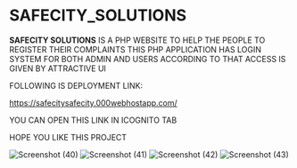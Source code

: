 # SAFECITY_SOLUTIONS

**SAFECITY SOLUTIONS** IS A PHP WEBSITE TO HELP THE PEOPLE TO REGISTER THEIR COMPLAINTS
THIS PHP APPLICATION HAS LOGIN SYSTEM FOR BOTH ADMIN AND USERS 
ACCORDING TO THAT ACCESS IS GIVEN BY ATTRACTIVE UI

FOLLOWING IS DEPLOYMENT LINK:

https://safecitysafecity.000webhostapp.com/

YOU CAN OPEN THIS LINK IN ICOGNITO TAB

HOPE YOU LIKE THIS PROJECT

![Screenshot (40)](https://github.com/yp8866/SAFECITY_SOLUTIONS/assets/122187543/f1b3d8a3-02ce-41dc-8010-61db8961b1c4)
![Screenshot (41)](https://github.com/yp8866/SAFECITY_SOLUTIONS/assets/122187543/a45aa091-5cfb-45a9-8d6f-6f0b601d8480)
![Screenshot (42)](https://github.com/yp8866/SAFECITY_SOLUTIONS/assets/122187543/5b02f4e6-f99b-4260-b88a-2915676f9a01)
![Screenshot (43)](https://github.com/yp8866/SAFECITY_SOLUTIONS/assets/122187543/8af700b6-07f0-4e31-81be-d9f13cea8bbf)

